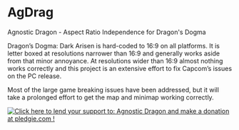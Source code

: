 # AgDrag
Agnostic Dragon - Aspect Ratio Independence for Dragon's Dogma

Dragon’s Dogma: Dark Arisen is hard-coded to 16:9 on all platforms. It is letter boxed at resolutions narrower than 16:9 and generally works aside from that minor annoyance. At resolutions wider than 16:9 almost nothing works correctly and this project is an extensive effort to fix Capcom’s issues on the PC release.

Most of the large game breaking issues have been addressed, but it will take a prolonged effort to get the map and minimap working correctly.

<a href='https://pledgie.com/campaigns/31007'><img alt='Click here to lend your support to: Agnostic Dragon and make a donation at pledgie.com !' src='https://pledgie.com/campaigns/31007.png?skin_name=chrome' border='0' ></a>
